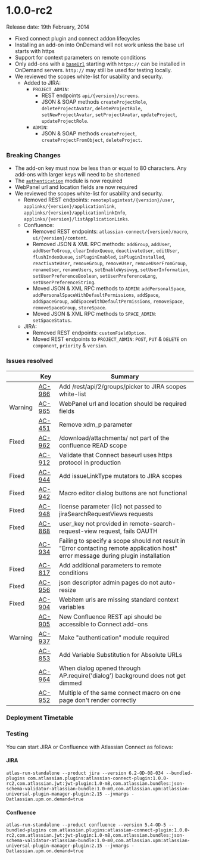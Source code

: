 # 1.0.0-rc2

Release date: 19th February, 2014

* Fixed connect plugin and connect addon lifecycles
* Installing an add-on into OnDemand will not work unless the base url starts with https
* Support for context parameters on remote conditions
* Only add-ons with a [`baseUrl`](../modules#baseUrl) starting with ``https://`` can be installed in OnDemand servers. ``http://`` may still be used for testing locally.
* We reviewed the scopes white-list for usability and security.
  * Added to JIRA:
    * `PROJECT_ADMIN`:
      * REST endpoints `api/{version}/screens`.
      * JSON & SOAP methods `createProjectRole`, `deleteProjectAvatar`, `deleteProjectRole`, `setNewProjectAvatar`, `setProjectAvatar`, `updateProject`, `updateProjectRole`.
    * `ADMIN`:
      * JSON & SOAP methods `createProject`, `createProjectFromObject`, `deleteProject`.

### Breaking Changes

* The add-on key must now be less than or equal to 80 characters. Any add-ons with larger keys will need to be shortened
* The [`authentication`](../modules/authentication.html) module is now required
* WebPanel url and location fields are now required
* We reviewed the scopes white-list for usability and security.
  * Removed REST endpoints: `remoteplugintest/{version}/user`, `applinks/{version}/applicationlink`, `applinks/{version}/applicationlinkInfo`, `applinks/{version}/listApplicationLinks`.
  * Confluence:
    * Removed REST endpoints: `atlassian-connect/{version}/macro`, `ui/{version}/content`.
    * Removed JSON & XML RPC methods: `addGroup`, `addUser`, `addUserToGroup`, `clearIndexQueue`, `deactivateUser`, `editUser`, `flushIndexQueue`, `isPluginEnabled`, `isPluginInstalled`, `reactivateUser`, `removeGroup`, `removeUser`, `removeUserFromGroup`, `renameUser`, `renameUsers`, `setEnableWysiwyg`, `setUserInformation`, `setUserPreferenceBoolean`, `setUserPreferenceLong`, `setUserPreferenceString`.
    * Moved JSON & XML RPC methods to `ADMIN`: `addPersonalSpace`, `addPersonalSpaceWithDefaultPermissions`, `addSpace`, `addSpaceGroup`, `addSpaceWithDefaultPermissions`, `removeSpace`, `removeSpaceGroup`, `storeSpace`.
    * Moved JSON & XML RPC methods to `SPACE_ADMIN`: `setSpaceStatus`.
  * JIRA:
    * Removed REST endpoints: `customFieldOption`.
    * Moved REST endpoints to `PROJECT_ADMIN`: `POST`, `PUT` & `DELETE` on `component`, `priority` & `version`.

### Issues resolved

<table class="aui issue-table">
    <thead>
        <tr>
            <th></th>
            <th class='key'>Key</th>
            <th>Summary</th>
        </tr>
    </thead>
    <tbody>
        <tr>
            <td></td>
            <td><a href="https://ecosystem.atlassian.net/browse/AC-966">AC-966</a></td>
            <td>Add /rest/api/2/groups/picker to JIRA scopes white-list</td>
        </tr>
        <tr>
            <td><span class="aui-icon aui-icon-small aui-icon-warning">Warning</span></td>
            <td><a href="https://ecosystem.atlassian.net/browse/AC-965">AC-965</a></td>
            <td>WebPanel url and location should be required fields</td>
        </tr>
            <td></td>
            <td><a href="https://ecosystem.atlassian.net/browse/AC-451">AC-451</a></td>
            <td>Remove xdm_p parameter</td>
        </tr>
        <tr>
            <td><span class="aui-icon aui-icon-small aui-icon-success">Fixed</span></td>
            <td><a href="https://ecosystem.atlassian.net/browse/AC-962">AC-962</a></td>
            <td>/download/attachments/ not part of the confluence READ scope</td>
        </tr>
        <tr>
            <td></td>
            <td><a href="https://ecosystem.atlassian.net/browse/AC-912">AC-912</a></td>
            <td>Validate that Connect baseurl uses https protocol in production</td>
        </tr>
        <tr>
            <td><span class="aui-icon aui-icon-small aui-icon-success">Fixed</span></td>
            <td><a href="https://ecosystem.atlassian.net/browse/AC-944">AC-944</a></td>
            <td>Add issueLinkType mutators to JIRA scopes</td>
        </tr>
        <tr>
            <td><span class="aui-icon aui-icon-small aui-icon-success">Fixed</span></td>
            <td><a href="https://ecosystem.atlassian.net/browse/AC-942">AC-942</a></td>
            <td>Macro editor dialog buttons are not functional</td>
        </tr>
        <tr>
            <td><span class="aui-icon aui-icon-small aui-icon-success">Fixed</span></td>
            <td><a href="https://ecosystem.atlassian.net/browse/AC-948">AC-948</a></td>
            <td>license parameter (lic) not passed to jiraSearchRequestViews requests</td>
        </tr>
        <tr>
            <td><span class="aui-icon aui-icon-small aui-icon-success">Fixed</span></td>
            <td><a href="https://ecosystem.atlassian.net/browse/AC-868">AC-868</a></td>
            <td>user_key not provided in remote-search-request-view request, fails OAUTH</td>
        </tr>
        <tr>
            <td></td>
            <td><a href="https://ecosystem.atlassian.net/browse/AC-934">AC-934</a></td>
            <td>Failing to specify a scope should not result in "Error contacting remote application host" error message during plugin installation</td>
        </tr>
        <tr>
            <td><span class="aui-icon aui-icon-small aui-icon-success">Fixed</span></td>
            <td><a href="https://ecosystem.atlassian.net/browse/AC-817">AC-817</a></td>
            <td>Add additional parameters to remote conditions</td>
        </tr>
        <tr>
            <td><span class="aui-icon aui-icon-small aui-icon-success">Fixed</span></td>
            <td><a href="https://ecosystem.atlassian.net/browse/AC-956">AC-956</a></td>
            <td>json descriptor admin pages do not auto-resize</td>
        </tr>
        <tr>
            <td><span class="aui-icon aui-icon-small aui-icon-success">Fixed</span></td>
            <td><a href="https://ecosystem.atlassian.net/browse/AC-904">AC-904</a></td>
            <td>Webitem urls are missing standard context variables</td>
        </tr>
        <tr>
            <td></td>
            <td><a href="https://ecosystem.atlassian.net/browse/AC-905">AC-905</a></td>
            <td>New Confluence REST api should be accessible to Connect add-ons</td>
        </tr>
        <tr>
            <td><span class="aui-icon aui-icon-small aui-icon-warning">Warning</span></td>
            <td><a href="https://ecosystem.atlassian.net/browse/AC-937">AC-937</a></td>
            <td>Make "authentication" module required</td>
        </tr>
        <tr>
            <td></td>
            <td><a href="https://ecosystem.atlassian.net/browse/AC-853">AC-853</a></td>
            <td>Add Variable Substitution for Absolute URLs</td>
        </tr>
        <tr>
            <td></td>
            <td><a href="https://ecosystem.atlassian.net/browse/AC-964">AC-964</a></td>
            <td>When dialog opened through AP.require('dialog') background does not get dimmed</td>
        </tr>
        <tr>
            <td></td>
            <td><a href="https://ecosystem.atlassian.net/browse/AC-952">AC-952</a></td>
            <td>Multiple of the same connect macro on one page don't render correctly</td>
        </tr>
    </tbody>
</table>

### Deployment Timetable

### Testing

You can start JIRA or Confluence with Atlassian Connect as follows:

#### JIRA
<pre><code data-lang="text">atlas-run-standalone --product jira --version 6.2-OD-08-034 --bundled-plugins com.atlassian.plugins:atlassian-connect-plugin:1.0.0-rc2,com.atlassian.jwt:jwt-plugin:1.0-m8,com.atlassian.bundles:json-schema-validator-atlassian-bundle:1.0-m0,com.atlassian.upm:atlassian-universal-plugin-manager-plugin:2.15 --jvmargs -Datlassian.upm.on.demand=true</code></pre>

#### Confluence
<pre><code data-lang="text">atlas-run-standalone --product confluence --version 5.4-OD-5 --bundled-plugins com.atlassian.plugins:atlassian-connect-plugin:1.0.0-rc2,com.atlassian.jwt:jwt-plugin:1.0-m8,com.atlassian.bundles:json-schema-validator-atlassian-bundle:1.0-m0,com.atlassian.upm:atlassian-universal-plugin-manager-plugin:2.15 --jvmargs -Datlassian.upm.on.demand=true</code></pre>

